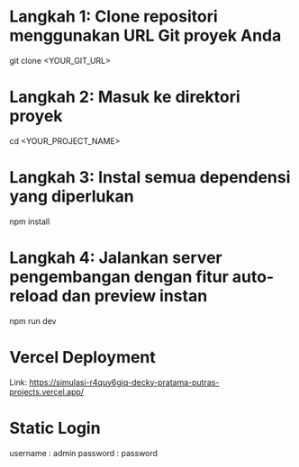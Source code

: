 # Langkah 1: Clone repositori menggunakan URL Git proyek Anda  
git clone <YOUR_GIT_URL>

# Langkah 2: Masuk ke direktori proyek  
cd <YOUR_PROJECT_NAME>

# Langkah 3: Instal semua dependensi yang diperlukan  
npm install

# Langkah 4: Jalankan server pengembangan dengan fitur auto-reload dan preview instan  
npm run dev

# Vercel Deployment
Link: https://simulasi-r4quy6giq-decky-pratama-putras-projects.vercel.app/

# Static Login
username : admin
password : password


